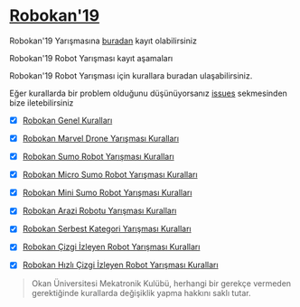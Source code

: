 # [Robokan'19](https://robokan.com)

Robokan'19 Yarışmasına [buradan](https://register.robokan.com) kayıt olabilirsiniz

Robokan'19 Robot Yarışması kayıt aşamaları

Robokan'19 Robot Yarışması için kurallara buradan ulaşabilirsiniz. 

Eğer kurallarda bir problem olduğunu düşünüyorsanız [issues](https://github.com/okanmekatronik/robokan_19_kurallar/issues/new/choose) sekmesinden bize iletebilirsiniz

- [X]  [Robokan Genel Kuralları](genel_kurallar.md)
- [X]  [Robokan Marvel Drone Yarışması Kuralları](drone_kurallar.md)
- [X]  [Robokan Sumo Robot Yarışması Kuralları](sumo_kurallar.md)
- [X]  [Robokan Micro Sumo Robot Yarışması Kuralları](micro_sumo_kurallar.md)
- [X]  [Robokan Mini Sumo Robot Yarışması Kuralları](mini_sumo_kurallar.md)
- [X]  [Robokan Arazi Robotu Yarışması Kuralları](arazi_kurallar.md)
- [X]  [Robokan Serbest Kategori Yarışması Kuralları](serbest_kurallar.md)
- [X]  [Robokan Çizgi İzleyen Robot Yarışması Kuralları](cizgi_kurallar.md)
- [X]  [Robokan Hızlı Çizgi İzleyen Robot Yarışması Kuralları](hizli_cizgi_kurallar.md)


> Okan Üniversitesi Mekatronik Kulübü, herhangi bir gerekçe vermeden gerektiğinde kurallarda değişiklik yapma hakkını saklı tutar. 
